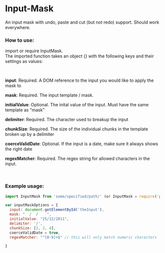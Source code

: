 # Input-Mask
An input mask with undo, paste and cut (but not redo) support. Should work everywhere.

### How to use:

import or require InputMask.
<br>
The imported function takes an object {} with the following keys and their settings as values:

<br>

**input**: Required. A DOM reference to the input you would like to apply the mask to

**mask**: Required. The input template / mask.

**initialValue**: Optional. The inital value of the input. Must have the same template as "mask"

**delimiter**: Required. The character used to breakup the input

**chunkSize**: Required. The size of the individual chunks in the template broken up by a delimiter

**coerceValidDate**: Optional. If the input is a date, make sure it always shows the right date

**regexMatcher**: Required. The regex string for allowed characters in the input.

<br>

### Example usage:
```javascript
import InputMask from 'some/specified/path/' (or InputMask = require('path/to/InputMask')

var inputMaskOptions = {
  input: document.getElementById('theInput'),
  mask: "  /  /    ",
  initialValue: "25/12/2011",
  delimiter: '/',
  chunkSize: [2, 2, 4],
  coerceValidDate = true,
  regexMatcher: "^[0-9]+$" // this will only match numeric characters

}
```



